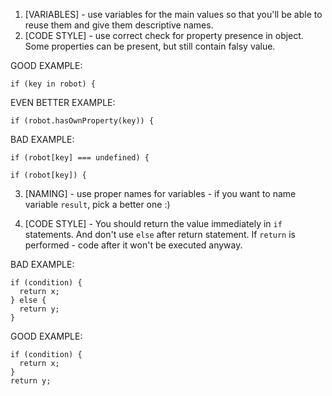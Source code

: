 1. [VARIABLES] - use variables for the main values so that you'll be able to reuse them and give them descriptive names.
2. [CODE STYLE] - use correct check for property presence in object. Some properties can be present, but still contain falsy value.

GOOD EXAMPLE:
```
if (key in robot) {
```

EVEN BETTER EXAMPLE:

```
if (robot.hasOwnProperty(key)) {
```

BAD EXAMPLE:
```
if (robot[key] === undefined) {

if (robot[key]) {
```

3. [NAMING] - use proper names for variables - if you want to name variable `result`, pick a better one :)

4. [CODE STYLE] - You should return the value immediately in `if` statements. And don't use `else` after return statement. If `return` is performed - code after it won't be executed anyway.

BAD EXAMPLE:
```
if (condition) {
  return x;
} else {
  return y;
}
```
GOOD EXAMPLE:
```
if (condition) {
  return x;
}
return y;
```
